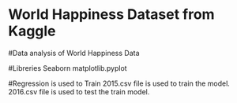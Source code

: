 # World Happiness Dataset from Kaggle

#Data analysis of World Happiness Data

#Libreries
     Seaborn
     matplotlib.pyplot

#Regression is used to Train
  2015.csv file is used to train the model.
  2016.csv file is used to test the train model.		 
